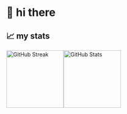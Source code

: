 # 👋 hi there

## 📈 my stats

<div style="display: flex; align-items: center;">
  <img src="http://github-readme-streak-stats.herokuapp.com?user=JVPuc3m&theme=react" alt="GitHub Streak" height="150px">
  <img src="https://github-readme-stats.vercel.app/api?username=JVPuc3m&theme=react&count_private=true" alt="GitHub Stats" height="150px">
</div>
